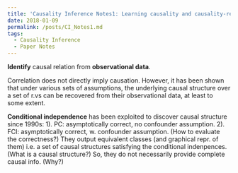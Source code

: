 ```yaml
---
title: 'Causality Inference Notes1: Learning causality and causality-related learning: some recent progress'
date: 2018-01-09
permalink: /posts/CI_Notes1.md
tags:
  - Causality Inference
  - Paper Notes
---
```


**Identify** causal relation from **observational data**.

Correlation does not directly imply causation. 
However, 
it has been shown that under various sets of assumptions, 
the underlying causal structure over a set of r.vs can be recovered from their observational data,
at least to some extent.

**Conditional independence** has been exploited to discover causal structure since 1990s:
1). PC: asymptotically correct, no confounder assumption.
2). FCI: asymptotically correct, w. confounder assumption.
(How to evaluate the correctness?)
They output equivalent classes (and graphical repr. of them)
i.e. a set of causal structures satisfying the conditional indenpences.
(What is a causal structure?)
So, they do not necessarily provide complete causal info.
(Why?)
